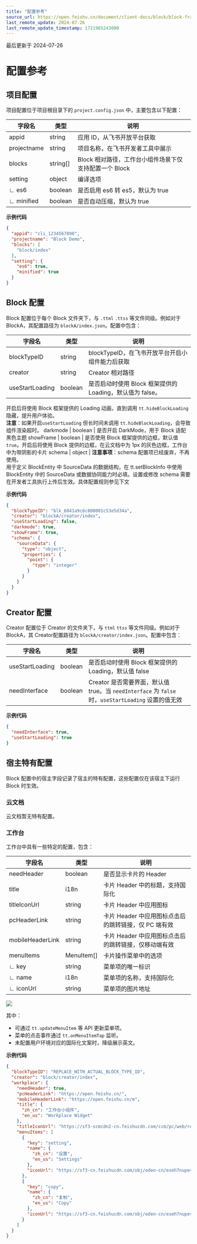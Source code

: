 ```yaml
---
title: "配置参考"
source_url: https://open.feishu.cn/document/client-docs/block/block-frame/config
last_remote_update: 2024-07-26
last_remote_update_timestamp: 1721965243000
---
```

最后更新于 2024-07-26

# 配置参考
## 项目配置

项目配置位于项目根目录下的 `project.config.json` 中，主要包含以下配置：

| 字段名         | 类型        | 说明                         |
| ----------- | --------- | -------------------------- |
| appid       | string    | 应用 ID，从飞书开放平台获取            |
| projectname | string    | 项目名称，在飞书开发者工具中展示           |
| blocks      | string[] | Block 相对路径，工作台小组件场景下仅支持配置一个 Block |
| setting     | object    | 编译选项                       |
|∟ es6|boolean|是否启用 es6 转 es5，默认为 true|
|∟ minified |boolean|是否自动压缩，默认为 true|

**示例代码**

```json
{
  "appid": "cli_1234567890",
  "projectname": "Block Demo",
  "blocks": [
    "block/index"
  ],
  "setting": {
    "es6": true,
    "minified": true
  }
}
```

## Block 配置

Block 配置位于每个 Block 文件夹下，与 `.ttml` `.ttss` 等文件同级。例如对于 BlockA，其配置路径为 `blockA/index.json`。配置中包含：

字段名 | 类型 | 说明
--- | --- | ---
blockTypeID | string | blockTypeID，在飞书开放平台开启小组件能力后获取
creator | string | Creator 相对路径
useStartLoading | boolean | 是否启动时使用 Block 框架提供的 Loading，默认值为 false。  
开启后将使用 Block 框架提供的 Loading 动画，直到调用 `tt.hideBlockLoading` 隐藏，提升用户体验。  
**注意**：如果开启`useStartLoading` 但长时间未调用 `tt.hideBlockLoading`，会导致组件渲染超时。
darkmode | boolean | 是否开启 DarkMode，用于 Block 适配黑色主题
showFrame | boolean | 是否使用 Block 框架提供的边框，默认值 `true`。开启后将使用 Block 提供的边框，在云文档中为 1px 的灰色边框，工作台中为带阴影的卡片
schema | object | **注意事项**：schema 配置项已经废弃，不再使用。  
用于定义 BlockEntity 中 SourceData 的数据结构，在 tt.setBlockInfo 中使用 BlockEntity 中的 SourceData 或数据协同能力时必填。设置或修改 schema 需要在开发者工具执行上传后生效。具体配置规则参见下文

**示例代码**

```json
{
  "blockTypeID": "blk_6041a9c6c800001c53e5d34a",
  "creator": "blockA/creator/index",
  "useStartLoading": false,
  "darkmode": true,
  "showFrame": true,
  "schema": {
    "sourceData": {
      "type": "object",
      "properties": {
        "point": {
          "type": "integer"
        }
      }
    }
  }
}
```

## Creator 配置

Creator 配置位于 Creator 的文件夹下，与 `ttml` `ttss` 等文件同级。例如对于 BlockA，其 Creator配置路径为 `blockA/creator/index.json`。配置中包含：

字段名 | 类型 | 说明
--- | --- | ---
useStartLoading | boolean | 是否启动时使用 Block 框架提供的 Loading，默认值 false
needInterface | boolean | Creator 是否需要界面，默认值 true。当 `needInterface` 为 `false` 时，`useStartLoading` 设置的值无效

**示例代码**

```json
{
  "needInterface": true,
  "useStartLoading": true
}
```

## 宿主特有配置
Block 配置中的宿主字段记录了宿主的特有配置，这些配置仅在该宿主下运行 Block 时生效。

### 云文档
云文档暂无特有配置。

### 工作台

工作台中具有一些特定的配置，包含：

| 字段名              | 类型            | 说明                               |
| ---------------- | ------------- | -------------------------------- |
| needHeader       | boolean       | 是否显示卡片的 Header                   |
| title            | i18n<string> | 卡片 Header 中的标题，支持国际化             |
| titleIconUrl     | string        | 卡片 Header 中应用图标                  |
| pcHeaderLink     | string        | 卡片 Header 中应用图标点击后的跳转链接，仅 PC 端有效 |
| mobileHeaderLink | string        | 卡片 Header 中应用图标点击后的跳转链接，仅移动端有效   |
| menuItems        | MenuItem[]   | 卡片操作菜单中的选项                       |
|∟   key           |  string     |  菜单项的唯一标识      |
|∟   name          |   i18n<string> |    菜单项的名称，支持国际化      |
|∟   iconUrl       |  string  |  菜单项的图片地址        |

![](https://sf3-cn.feishucdn.com/obj/open-platform-opendoc/18203bae8d5f4bb87d74ad3d9a58dd7d_toQaFrRdMC.png?height=1140&lazyload=true&width=1948)

其中：

-   可通过 `tt.updateMenuItem` 等 API 更新菜单项。
-   菜单的点击事件通过 `tt.onMenuItemTap` 监听。
- 未配置用户环境对应的国际化文案时，降级展示英文。

**示例代码**

```json
{
  "blockTypeID": "REPLACE_WITH_ACTUAL_BLOCK_TYPE_ID",
  "creator": "block/creator/index",
  "workplace": {
    "needHeader": true,
    "pcHeaderLink": "https://open.feishu.cn/",
    "mobileHeaderLink": "https://open.feishu.cn/m",
    "title": {
      "zh_cn": "工作台小组件",
      "en_us": "Workplace Widget"
    },
    "titleIconUrl": "https://sf3-scmcdn2-cn.feishucdn.com/ccm/pc/web/resource/bear/src/common/assets/favicons/icon_global_feishu_nor-256x256.e844bc748f30713db4b8.png",
    "menuItems": [
      {
        "key": "setting",
        "name": {
          "zh_cn": "设置",
          "en_us": "Settings"
        },
        "iconUrl": "https://sf3-cn.feishucdn.com/obj/eden-cn/eseh7nupevhps/block/setting.svg"
      },
      {
        "key": "copy",
        "name": {
          "zh_cn": "复制",
          "en_us": "Copy"
        },
        "iconUrl": "https://sf3-cn.feishucdn.com/obj/eden-cn/eseh7nupevhps/block/copy.svg"
      }
    ]
  }
}
```
